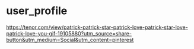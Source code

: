 # user_profile

https://tenor.com/view/patrick-patrick-star-patrick-love-patrick-star-love-patrick-love-you-gif-19105880?utm_source=share-button&utm_medium=Social&utm_content=pinterest
